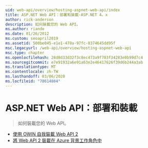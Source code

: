```yaml
---
uid: web-api/overview/hosting-aspnet-web-api/index
title: ASP.NET Web API：部署和裝載-ASP.NET 4。x
author: rick-anderson
description: 如何裝載您的 Web API。
ms.author: riande
ms.date: 01/26/2012
ms.custom: seoapril2019
ms.assetid: 500be045-e1e1-478a-97fc-0374645dd95f
msc.legacyurl: /web-api/overview/hosting-aspnet-web-api
msc.type: chapter
ms.openlocfilehash: 28d8d33d32f3c8ec473a9f703f34283e0b99d7c4
ms.sourcegitcommit: e7e91932a6e91a63e2e46417626f39d6b244a3ab
ms.translationtype: MT
ms.contentlocale: zh-TW
ms.lasthandoff: 03/06/2020
ms.locfileid: "78614804"
---
```

# <a name="aspnet-web-api-deployment-and-hosting"></a>ASP.NET Web API：部署和裝載

> 如何裝載您的 Web API。

- [使用 OWIN 自我裝載 Web API 2](use-owin-to-self-host-web-api.md)
- [將 Web API 2 裝載在 Azure 背景工作角色中](host-aspnet-web-api-in-an-azure-worker-role.md)
